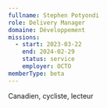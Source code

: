 ```yaml
---
fullname: Stephen Potyondi
role: Delivery Manager
domaine: Développement
missions:
  - start: 2023-03-22
    end: 2024-02-29
    status: service
    employer: OCTO
memberType: beta
---
```


Canadien, cycliste, lecteur
